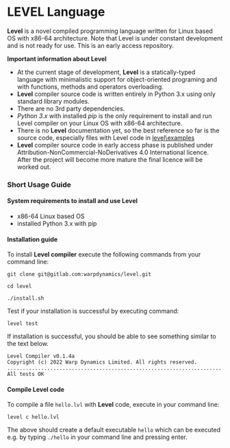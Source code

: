 # LEVEL Language

**Level** is a novel compiled programming language written for Linux based OS 
with x86-64 architecture. Note that Level is under constant development 
and is not ready for use.
This is an early access repository.

**Important information about Level**

- At the current stage of development, **Level** is a statically-typed language with minimalistic support for 
object-oriented programing and with functions, methods and operators overloading.
- **Level** compiler source code is written entirely in Python 3.x using only standard library modules.
- There are no 3rd party dependencies.
- <i>Python 3.x</i> with installed <i>pip</i> is the only requirement to install and run Level compiler 
on your Linux OS with x86-64 architecture.
- There is no **Level** documentation yet, so the best reference so far is the source code, 
especially files with Level code in [level\examples](examples)
- **Level** compiler source code in early access phase is published under Attribution-NonCommercial-NoDerivatives 4.0 International
licence. After the project will become more mature the final licence will be worked out.
 
### Short Usage Guide

#### System requirements to install and use Level
* x86-64 Linux based OS
* installed Python 3.x with pip

#### Installation guide

To install **Level compiler** execute the following commands from your command line:
```
git clone git@gitlab.com:warpdynamics/level.git

cd level

./install.sh
```

Test if your installation is successful by executing command:

```
level test
```

If installation is successful, you should be able to see something 
similar to the text below. 
```
Level Compiler v0.1.4a
Copyright (c) 2022 Warp Dynamics Limited. All rights reserved.
............................................................................
All tests OK

```
#### Compile Level code

To compile a file `hello.lvl` with **Level** code, execute 
in your command line:
```
level c hello.lvl
```
The above should create a default executable `hello` which
can be executed e.g.
by typing `./hello` in your command line and pressing enter.